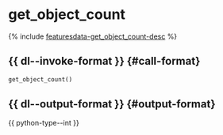 # get_object_count

{% include [featuresdata-get_object_count-desc](../_includes/work_src/reusage-python/get_object_count-desc.md) %}


## {{ dl--invoke-format }} {#call-format}

```python
get_object_count()
```

## {{ dl--output-format }} {#output-format}

{{ python-type--int }}

